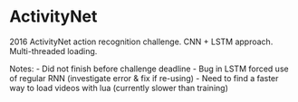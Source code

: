 # ActivityNet
2016 ActivityNet action recognition challenge. CNN + LSTM approach. Multi-threaded loading.

Notes: 
    - Did not finish before challenge deadline
    - Bug in LSTM forced use of regular RNN (investigate error & fix if re-using)
    - Need to find a faster way to load videos with lua (currently slower than training)

